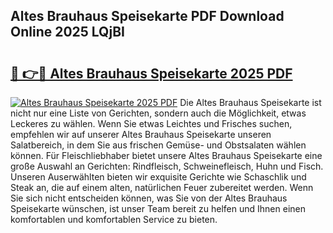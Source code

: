 ## Altes Brauhaus Speisekarte PDF Download Online 2025 LQjBI

# <h2><a href="http://gcb41y.nevu.top/?p=Altes+Brauhaus+Speisekarte">🔗 👉🔴 Altes Brauhaus Speisekarte 2025 PDF</a></h2>

[![Altes Brauhaus Speisekarte 2025 PDF](https://i.imgur.com/dBaPXMq.png)](http://gcb41y.nevu.top/?p=Altes+Brauhaus+Speisekarte)
Die Altes Brauhaus Speisekarte ist nicht nur eine Liste von Gerichten, sondern auch die Möglichkeit, etwas Leckeres zu wählen. Wenn Sie etwas Leichtes und Frisches suchen, empfehlen wir auf unserer Altes Brauhaus Speisekarte unseren Salatbereich, in dem Sie aus frischen Gemüse- und Obstsalaten wählen können. Für Fleischliebhaber bietet unsere Altes Brauhaus Speisekarte eine große Auswahl an Gerichten: Rindfleisch, Schweinefleisch, Huhn und Fisch. Unseren Auserwählten bieten wir exquisite Gerichte wie Schaschlik und Steak an, die auf einem alten, natürlichen Feuer zubereitet werden. Wenn Sie sich nicht entscheiden können, was Sie von der Altes Brauhaus Speisekarte wünschen, ist unser Team bereit zu helfen und Ihnen einen komfortablen und komfortablen Service zu bieten.
